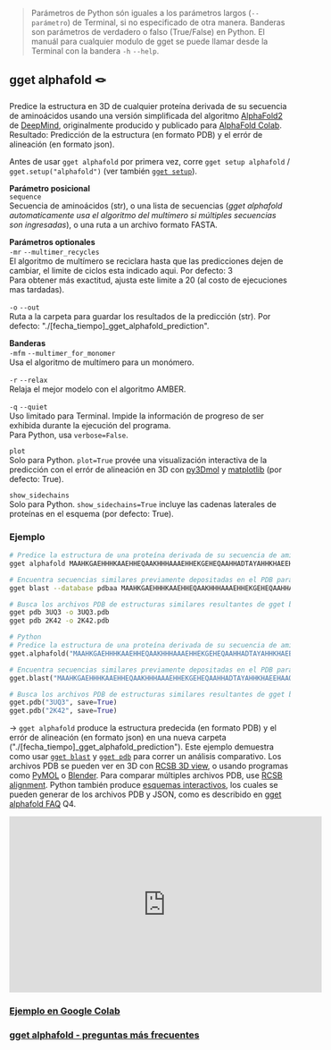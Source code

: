 > Parámetros de Python són iguales a los parámetros largos (`--parámetro`) de Terminal, si no especificado de otra manera. Banderas son parámetros de verdadero o falso (True/False) en Python. El manuál para cualquier modulo de gget se puede llamar desde la Terminal con la bandera `-h` `--help`.  
## gget alphafold 🪢
Predice la estructura en 3D de cualquier proteína derivada de su secuencia de aminoácidos usando una versión simplificada del algoritmo [AlphaFold2](https://github.com/deepmind/alphafold) de [DeepMind](https://www.deepmind.com/), originalmente producido y publicado para [AlphaFold Colab](https://colab.research.google.com/github/deepmind/alphafold/blob/main/notebooks/AlphaFold.ipynb).  
Resultado: Predicción de la estructura (en formato PDB) y el errór de alineación (en formato json).  

Antes de usar `gget alphafold` por primera vez, corre `gget setup alphafold` / `gget.setup("alphafold")` (ver también [`gget setup`](setup.md)).  

**Parámetro posicional**  
`sequence`  
Secuencia de aminoácidos (str), o una lista de secuencias (*gget alphafold automaticamente usa el algoritmo del multímero si múltiples secuencias son ingresadas*), o una ruta a un archivo formato FASTA.  

**Parámetros optionales**  
`-mr` `--multimer_recycles`  
El algoritmo de multímero se reciclara hasta que las predicciones dejen de cambiar, el limite de ciclos esta indicado aqui. Por defecto: 3  
Para obtener más exactitud, ajusta este limite a 20 (al costo de ejecuciones mas tardadas).  

`-o` `--out`   
Ruta a la carpeta para guardar los resultados de la predicción (str). Por defecto: "./[fecha_tiempo]_gget_alphafold_prediction".  
   
**Banderas**   
`-mfm` `--multimer_for_monomer`  
Usa el algoritmo de multímero para un monómero.  

`-r` `--relax`   
Relaja el mejor modelo con el algoritmo AMBER.  

`-q` `--quiet`   
Uso limitado para Terminal. Impide la información de progreso de ser exhibida durante la ejecución del programa.  
Para Python, usa `verbose=False`.  

`plot`  
Solo para Python. `plot=True` provée una visualización interactiva de la predicción con el errór de alineación en 3D con [py3Dmol](https://pypi.org/project/py3Dmol/) y [matplotlib](https://matplotlib.org/) (por defecto: True).  

`show_sidechains`  
Solo para Python. `show_sidechains=True` incluye las cadenas laterales de proteínas en el esquema (por defecto: True).  
  
  
### Ejemplo
```bash
# Predice la estructura de una proteína derivada de su secuencia de aminoácidos
gget alphafold MAAHKGAEHHHKAAEHHEQAAKHHHAAAEHHEKGEHEQAAHHADTAYAHHKHAEEHAAQAAKHDAEHHAPKPH

# Encuentra secuencias similares previamente depositadas en el PDB para análisis comparativo
gget blast --database pdbaa MAAHKGAEHHHKAAEHHEQAAKHHHAAAEHHEKGEHEQAAHHADTAYAHHKHAEEHAAQAAKHDAEHHAPKPH

# Busca los archivos PDB de estructuras similares resultantes de gget blast para comparar y obtener una medida de calidad del modelo predecido.
gget pdb 3UQ3 -o 3UQ3.pdb
gget pdb 2K42 -o 2K42.pdb
```
```python
# Python
# Predice la estructura de una proteína derivada de su secuencia de aminoácidos
gget.alphafold("MAAHKGAEHHHKAAEHHEQAAKHHHAAAEHHEKGEHEQAAHHADTAYAHHKHAEEHAAQAAKHDAEHHAPKPH")

# Encuentra secuencias similares previamente depositadas en el PDB para análisis comparativo
gget.blast("MAAHKGAEHHHKAAEHHEQAAKHHHAAAEHHEKGEHEQAAHHADTAYAHHKHAEEHAAQAAKHDAEHHAPKPH", database="pdbaa")

# Busca los archivos PDB de estructuras similares resultantes de gget blast para comparar y obtener una medida de calidad del modelo predecido.
gget.pdb("3UQ3", save=True)
gget.pdb("2K42", save=True)
```
&rarr; `gget alphafold` produce la estructura predecida (en formato PDB) y el errór de alineación (en formato json) en una nueva carpeta ("./[fecha_tiempo]_gget_alphafold_prediction"). Este ejemplo demuestra como usar [`gget blast`](blast.md) y [`gget pdb`](pdb.md) para correr un análisis comparativo. Los archivos PDB se pueden ver en 3D con [RCSB 3D view](https://rcsb.org/3d-view), o usando programas como [PyMOL](https://pymol.org/) o [Blender](https://www.blender.org/). Para comparar múltiples archivos PDB, use [RCSB alignment](https://rcsb.org/alignment). Python también produce [esquemas interactivos](https://twitter.com/NeuroLuebbert/status/1555968042948915200), los cuales se pueden generar de los archivos PDB y JSON, como es describido en [gget alphafold FAQ](https://github.com/pachterlab/gget/discussions/39) Q4.

<iframe width="560" height="315" src="https://www.youtube.com/embed/4qxGF1tbZ3I?si=mEqQ5oSnDYtg2OP7" title="YouTube video player" frameborder="0" allow="accelerometer; autoplay; clipboard-write; encrypted-media; gyroscope; picture-in-picture; web-share" allowfullscreen></iframe>

### [Ejemplo en Google Colab](https://github.com/pachterlab/gget_examplblob/main/gget_alphafold.ipynb)
### [gget alphafold - preguntas más frecuentes](https://github.com/pachterlab/gget/discussions/39)
